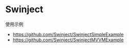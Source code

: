 #  Swinject


使用示例
*  https://github.com/Swinject/SwinjectSimpleExample
*  https://github.com/Swinject/SwinjectMVVMExample


